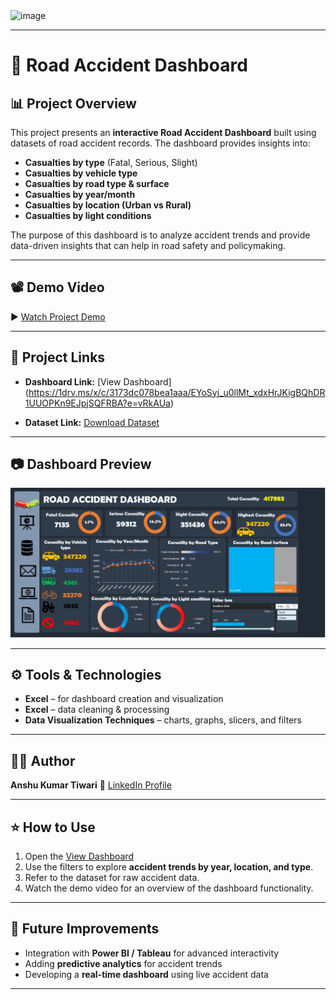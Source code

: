 <img width="1916" height="1020" alt="image" src="https://github.com/user-attachments/assets/998c1f0f-f184-4a3a-8913-819ce5420d18" />

---

# 🚗 Road Accident Dashboard

## 📊 Project Overview

This project presents an **interactive Road Accident Dashboard** built using datasets of road accident records. The dashboard provides insights into:

* **Casualties by type** (Fatal, Serious, Slight)
* **Casualties by vehicle type**
* **Casualties by road type & surface**
* **Casualties by year/month**
* **Casualties by location (Urban vs Rural)**
* **Casualties by light conditions**

The purpose of this dashboard is to analyze accident trends and provide data-driven insights that can help in road safety and policymaking.

---

## 📽️ Demo Video

▶️ [Watch Project Demo](https://drive.google.com/file/d/1ackX3FkOXKXaZKmnJxFGbYwCKGeWAXDd/view?usp=sharing)

---

## 📂 Project Links

* **Dashboard Link:** [View Dashboard] (https://1drv.ms/x/c/3173dc078bea1aaa/EYoSyj_u0llMt_xdxHrJKigBQhDR1UUOPKn9EJpjSQFRBA?e=vRkAUa)

* **Dataset Link:** [Download Dataset](https://1drv.ms/x/c/3173dc078bea1aaa/EZjXoc42LfdEohzUBkcV-PoBp8KYZVGSNW_ALB-Q2r0cMg?e=feeSQb)

---

## 📷 Dashboard Preview

![Road Accident Dashboard](./Road%20Accident%20Dashboard.png)

---

## ⚙️ Tools & Technologies

* **Excel** – for dashboard creation and visualization
* **Excel** – data cleaning & processing
* **Data Visualization Techniques** – charts, graphs, slicers, and filters

---

## 👨‍💻 Author

**Anshu Kumar Tiwari**
🔗 [LinkedIn Profile](https://www.linkedin.com/in/anshu-kumar-tiwari-755a3b25b)

---

## ⭐ How to Use

1. Open the [View Dashboard](https://1drv.ms/x/c/3173dc078bea1aaa/EadnwejAO6tKmcJpISc_xeIBiJln-yb-5_mc84ZtdLoRFA?e=5rfLEQ)
2. Use the filters to explore **accident trends by year, location, and type**.
3. Refer to the dataset for raw accident data.
4. Watch the demo video for an overview of the dashboard functionality.

---

## 🚀 Future Improvements

* Integration with **Power BI / Tableau** for advanced interactivity
* Adding **predictive analytics** for accident trends
* Developing a **real-time dashboard** using live accident data

---

